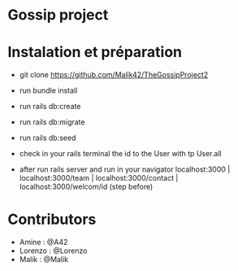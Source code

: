 # Gossip project



# Instalation et préparation

* git clone https://github.com/Malik42/TheGossipProject2

* run  bundle install

* run rails db:create

* run rails db:migrate

* run rails db:seed

* check in your rails terminal the id to the User with tp User.all

* after run rails server and run in your navigator localhost:3000 |  localhost:3000/team  | localhost:3000/contact | localhost:3000/welcom/id (step before)

# Contributors
- Amine : @A42
- Lorenzo : @Lorenzo
- Malik : @Malik
